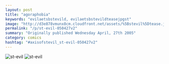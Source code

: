 ```yaml
---
layout: post
title: "agoraphobia"
keywords: "evilaetsbstevild, evilaetsbstevildteasejpgst"
image: "http://d3e878vmunx8cm.cloudfront.net/assets/%5Bstevil%5Dtease.jpg"
permalink: "/p/st-evil-050427v2"
summary: "Originally published Wednesday April, 27th 2005"
category: comics
hashtag: "#axisofstevil_st-evil-050427v2"
---
```


![st-evil](http://d3e878vmunx8cm.cloudfront.net/assets/%5Bstevil%5Dtease.jpg)
![st-evil](http://d3e878vmunx8cm.cloudfront.net/assets/%5Bstevil%5D04-28-05.jpg)
